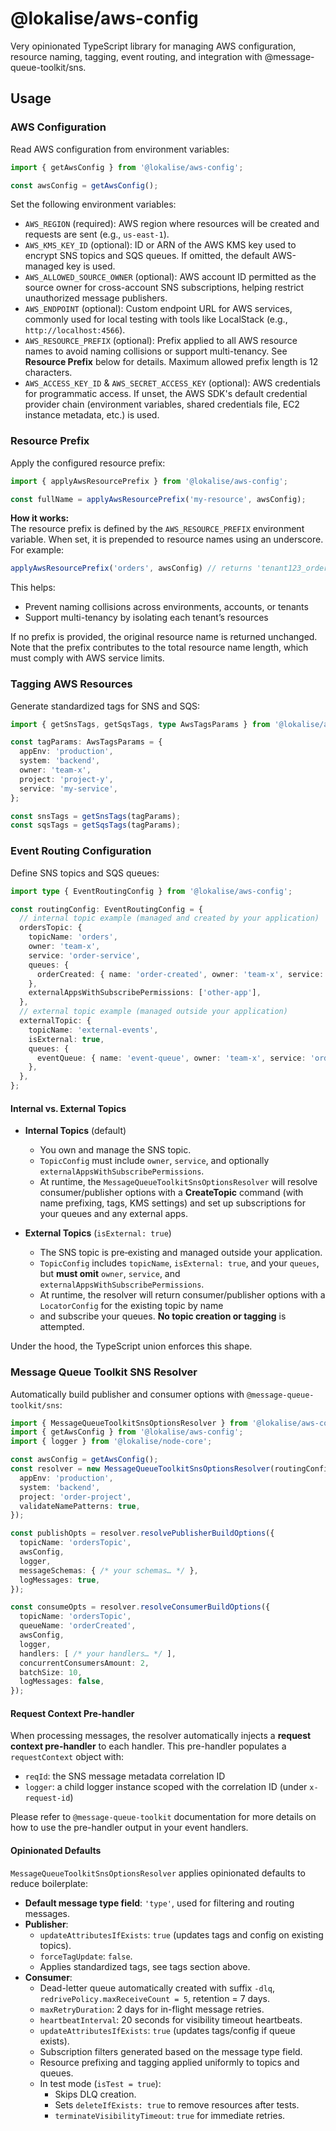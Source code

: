 # @lokalise/aws-config

Very opinionated TypeScript library for managing AWS configuration, resource naming, tagging, event routing, 
and integration with @message-queue-toolkit/sns.

## Usage

### AWS Configuration

Read AWS configuration from environment variables:

```ts
import { getAwsConfig } from '@lokalise/aws-config';

const awsConfig = getAwsConfig();
```

Set the following environment variables:

- `AWS_REGION` (required): AWS region where resources will be created and requests are sent (e.g., `us-east-1`).
- `AWS_KMS_KEY_ID` (optional): ID or ARN of the AWS KMS key used to encrypt SNS topics and SQS queues. If omitted,
 the default AWS-managed key is used.
- `AWS_ALLOWED_SOURCE_OWNER` (optional): AWS account ID permitted as the source owner for cross-account SNS 
 subscriptions, helping restrict unauthorized message publishers.
- `AWS_ENDPOINT` (optional): Custom endpoint URL for AWS services, commonly used for local testing with tools like 
 LocalStack (e.g., `http://localhost:4566`).
- `AWS_RESOURCE_PREFIX` (optional): Prefix applied to all AWS resource names to avoid naming collisions or support 
 multi-tenancy. See **Resource Prefix** below for details. Maximum allowed prefix length is 12 characters.
- `AWS_ACCESS_KEY_ID` & `AWS_SECRET_ACCESS_KEY` (optional): AWS credentials for programmatic access. If unset, the AWS 
 SDK's default credential provider chain (environment variables, shared credentials file, EC2 instance metadata, etc.)
 is used.

### Resource Prefix

Apply the configured resource prefix:

```ts
import { applyAwsResourcePrefix } from '@lokalise/aws-config';

const fullName = applyAwsResourcePrefix('my-resource', awsConfig);
```

**How it works:**  
The resource prefix is defined by the `AWS_RESOURCE_PREFIX` environment variable. When set, it is prepended to resource 
names using an underscore. For example:

```ts
applyAwsResourcePrefix('orders', awsConfig) // returns 'tenant123_orders' when AWS_RESOURCE_PREFIX='tenant123'
```

This helps:
- Prevent naming collisions across environments, accounts, or tenants  
- Support multi-tenancy by isolating each tenant’s resources  

If no prefix is provided, the original resource name is returned unchanged. Note that the prefix contributes to the total resource name length, which must comply with AWS service limits.

### Tagging AWS Resources

Generate standardized tags for SNS and SQS:

```ts
import { getSnsTags, getSqsTags, type AwsTagsParams } from '@lokalise/aws-config';

const tagParams: AwsTagsParams = {
  appEnv: 'production',
  system: 'backend',
  owner: 'team-x',
  project: 'project-y',
  service: 'my-service',
};

const snsTags = getSnsTags(tagParams);
const sqsTags = getSqsTags(tagParams);
```

### Event Routing Configuration

Define SNS topics and SQS queues:

```ts
import type { EventRoutingConfig } from '@lokalise/aws-config';

const routingConfig: EventRoutingConfig = {
  // internal topic example (managed and created by your application)
  ordersTopic: {
    topicName: 'orders',
    owner: 'team-x',
    service: 'order-service',
    queues: {
      orderCreated: { name: 'order-created', owner: 'team-x', service: 'order-service' },
    },
    externalAppsWithSubscribePermissions: ['other-app'],
  },
  // external topic example (managed outside your application)
  externalTopic: {
    topicName: 'external-events',
    isExternal: true,
    queues: {
      eventQueue: { name: 'event-queue', owner: 'team-x', service: 'order-service' },
    },
  },
};
```

#### Internal vs. External Topics

- **Internal Topics** (default)
  - You own and manage the SNS topic.
  - `TopicConfig` must include `owner`, `service`, and optionally `externalAppsWithSubscribePermissions`.
  - At runtime, the `MessageQueueToolkitSnsOptionsResolver` will resolve consumer/publisher options with a **CreateTopic** command 
   (with name prefixing, tags, KMS settings) and set up subscriptions for your queues and any external apps.

- **External Topics** (`isExternal: true`)
  - The SNS topic is pre‑existing and managed outside your application.
  - `TopicConfig` includes `topicName`, `isExternal: true`, and your `queues`, but **must omit** `owner`, `service`, 
   and `externalAppsWithSubscribePermissions`.
  - At runtime, the resolver will return consumer/publisher options with a `LocatorConfig` for the existing topic by name 
  - and subscribe your queues. **No topic creation or tagging** is attempted.

Under the hood, the TypeScript union enforces this shape.

### Message Queue Toolkit SNS Resolver

Automatically build publisher and consumer options with `@message-queue-toolkit/sns`:

```ts
import { MessageQueueToolkitSnsOptionsResolver } from '@lokalise/aws-config';
import { getAwsConfig } from '@lokalise/aws-config';
import { logger } from '@lokalise/node-core';

const awsConfig = getAwsConfig();
const resolver = new MessageQueueToolkitSnsOptionsResolver(routingConfig, {
  appEnv: 'production',
  system: 'backend',
  project: 'order-project',
  validateNamePatterns: true,
});

const publishOpts = resolver.resolvePublisherBuildOptions({
  topicName: 'ordersTopic',
  awsConfig,
  logger,
  messageSchemas: { /* your schemas… */ },
  logMessages: true,
});

const consumeOpts = resolver.resolveConsumerBuildOptions({
  topicName: 'ordersTopic',
  queueName: 'orderCreated',
  awsConfig,
  logger,
  handlers: [ /* your handlers… */ ],
  concurrentConsumersAmount: 2,
  batchSize: 10,
  logMessages: false,
});
```

#### Request Context Pre-handler

When processing messages, the resolver automatically injects a **request context pre-handler** to each handler. This pre-handler populates a `requestContext` object with:
- `reqId`: the SNS message metadata correlation ID
- `logger`: a child logger instance scoped with the correlation ID (under `x-request-id`)

Please refer to `@message-queue-toolkit` documentation for more details on how to use the pre-handler output in your
event handlers.

#### Opinionated Defaults

`MessageQueueToolkitSnsOptionsResolver` applies opinionated defaults to reduce boilerplate:
- **Default message type field**: `'type'`, used for filtering and routing messages.
- **Publisher**:
  - `updateAttributesIfExists`: `true` (updates tags and config on existing topics).
  - `forceTagUpdate`: `false`.
  - Applies standardized tags, see tags section above.
- **Consumer**:
  - Dead-letter queue automatically created with suffix `-dlq`, `redrivePolicy.maxReceiveCount = 5`, retention = 7 days.
  - `maxRetryDuration`: 2 days for in-flight message retries.
  - `heartbeatInterval`: 20 seconds for visibility timeout heartbeats.
  - `updateAttributesIfExists`: `true` (updates tags/config if queue exists).
  - Subscription filters generated based on the message type field.
  - Resource prefixing and tagging applied uniformly to topics and queues.
  - In test mode (`isTest = true`):
    - Skips DLQ creation.
    - Sets `deleteIfExists: true` to remove resources after tests.
    - `terminateVisibilityTimeout`: `true` for immediate retries.
